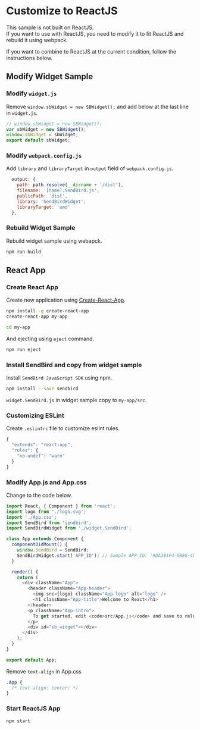 # Customize to ReactJS
This sample is not built on ReactJS.  
If you want to use with ReactJS, you need to modify it to fit ReactJS and rebuild it using webpack.  

If you want to combine to ReactJS at the current condition, follow the instructions below.  

## Modify Widget Sample
### Modify `widget.js`
Remove `window.sbWidget = new SBWidget();` and add below at the last line in `widget.js`. 
```javascript
// window.sbWidget = new SBWidget();
var sbWidget = new SBWidget();
window.sbWidget = sbWidget;
export default sbWidget;
```

### Modify `webpack.config.js`
Add `library` and `libraryTarget` in `output` field of `webpack.config.js`.  
```javascript
  output: {
    path: path.resolve(__dirname + '/dist'),
    filename: '[name].SendBird.js',
    publicPath: 'dist',
    library: 'SendBirdWidget',
    libraryTarget: 'umd'
  },
```

### Rebuild Widget Sample
Rebuild widget sample using webapck.  
```bash
npm run build
```

## React App
### Create React App
Create new application using [Create-React-App](https://github.com/facebook/create-react-app#creating-an-app).  
```bash
npm install -g create-react-app
create-react-app my-app

cd my-app
```

And ejecting using `eject` command.  
```bash
npm run eject
```

### Install SendBird and copy from widget sample
Install `SendBird JavaScript SDK` using npm.  
```bash
npm install --save sendbird
```

`widget.SendBird.js` in widget sample copy to `my-app/src`.  

### Customizing ESLint
Create `.eslintrc` file to customize eslint rules.  
```javascript
{
  "extends": "react-app",
  "rules": {
    "no-undef": "warn"
  }
}
```

### Modify App.js and App.css
Change to the code below.  
```javascript 
import React, { Component } from 'react';
import logo from './logo.svg';
import './App.css';
import SendBird from 'sendbird';
import SendBirdWidget from './widget.SendBird';

class App extends Component {
  componentDidMount() {
    window.SendBird = SendBird;
    SendBirdWidget.start('APP_ID'); // Sample APP_ID: '9DA1B1F4-0BE6-4DA8-82C5-2E81DAB56F23'
  }

  render() {
    return (
      <div className="App">
        <header className="App-header">
          <img src={logo} className="App-logo" alt="logo" />
          <h1 className="App-title">Welcome to React</h1>
        </header>
        <p className="App-intro">
          To get started, edit <code>src/App.js</code> and save to reload.
        </p>
        <div id="sb_widget"></div>
      </div>
    );
  }
}

export default App;
```

Remove `text-align` in App.css
```css
.App {
  /* text-align: center; */
}
```

### Start ReactJS App
```bash
npm start
```
